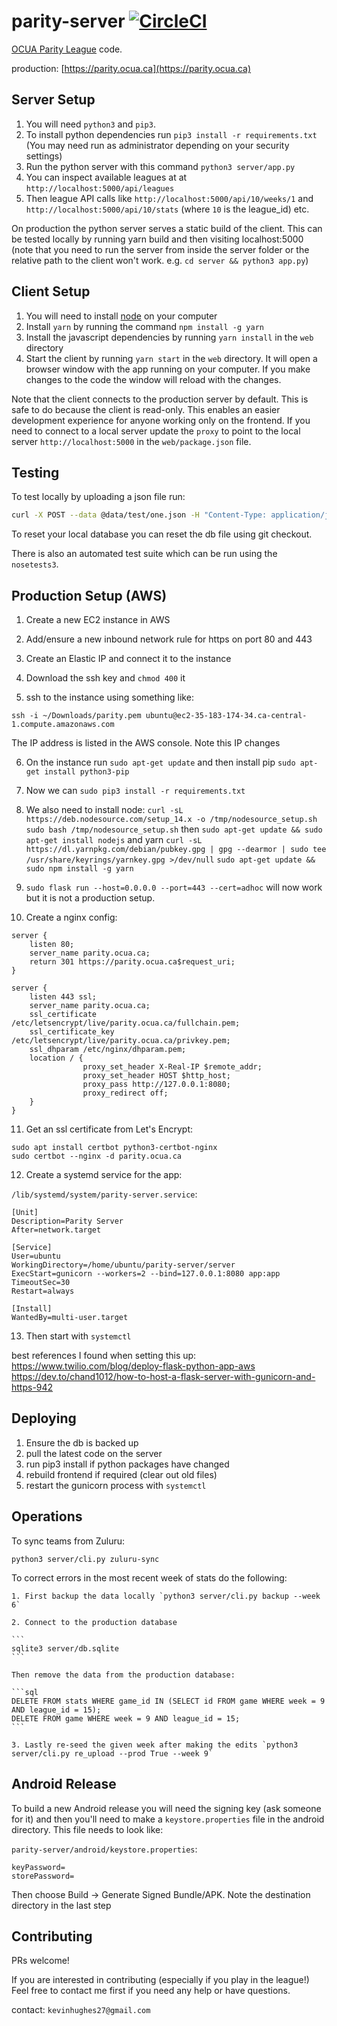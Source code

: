 parity-server [![CircleCI](https://circleci.com/gh/kevinhughes27/parity-server/tree/master.svg?style=svg)](https://circleci.com/gh/kevinhughes27/parity-server/tree/master)
=============

[OCUA Parity League](http://www.ocua.ca/Parity-League) code.

production: [https://parity.ocua.ca](https://parity.ocua.ca)


Server Setup
------------

1. You will need `python3` and `pip3`.
2. To install python dependencies run `pip3 install -r requirements.txt` (You may need run as administrator depending on your security settings)
3. Run the python server with this command `python3 server/app.py`
4. You can inspect available leagues at at `http://localhost:5000/api/leagues`
5. Then league API calls like `http://localhost:5000/api/10/weeks/1` and `http://localhost:5000/api/10/stats` (where `10` is the league_id) etc.

On production the python server serves a static build of the client. This can be tested locally by running yarn build and then visiting localhost:5000 (note that you need to run the server from inside the server folder or the relative path to the client won't work. e.g. `cd server && python3 app.py`)


Client Setup
------------

1. You will need to install [node](https://nodejs.org/en/) on your computer
2. Install `yarn` by running the command `npm install -g yarn`
3. Install the javascript dependencies by running `yarn install` in the `web` directory
4. Start the client by running `yarn start` in the `web` directory. It will open a browser window with the app running on your computer. If you make changes to the code the window will reload with the changes.

Note that the client connects to the production server by default. This is safe to do because the client is read-only. This enables an easier development experience for anyone working only on the frontend. If you need to connect to a local server update the `proxy` to point to the local server `http://localhost:5000` in the `web/package.json` file.


Testing
-------

To test locally by uploading a json file run:

```sh
curl -X POST --data @data/test/one.json -H "Content-Type: application/json" http://localhost:5000/submit_game
```

To reset your local database you can reset the db file using git checkout.

There is also an automated test suite which can be run using the `nosetests3`.


Production Setup (AWS)
----------------------

1. Create a new EC2 instance in AWS

2. Add/ensure a new inbound network rule for https on port 80 and 443

3. Create an Elastic IP and connect it to the instance

4. Download the ssh key and `chmod 400` it

5. ssh to the instance using something like:

  `ssh -i ~/Downloads/parity.pem ubuntu@ec2-35-183-174-34.ca-central-1.compute.amazonaws.com`

  The IP address is listed in the AWS console. Note this IP changes

6. On the instance run `sudo apt-get update` and then install pip `sudo apt-get install python3-pip`

7. Now we can `sudo pip3 install -r requirements.txt`

8. We also need to install node:
  `curl -sL https://deb.nodesource.com/setup_14.x -o /tmp/nodesource_setup.sh`
  `sudo bash /tmp/nodesource_setup.sh`
  then `sudo apt-get update && sudo apt-get install nodejs`
  and yarn `curl -sL https://dl.yarnpkg.com/debian/pubkey.gpg | gpg --dearmor | sudo tee /usr/share/keyrings/yarnkey.gpg >/dev/null`
  `sudo apt-get update && sudo npm install -g yarn`

9. `sudo flask run --host=0.0.0.0 --port=443 --cert=adhoc` will now work but it is not a production setup.

10. Create a nginx config:

```
server {
    listen 80;
    server_name parity.ocua.ca;
    return 301 https://parity.ocua.ca$request_uri;
}

server {
    listen 443 ssl;
    server_name parity.ocua.ca;
    ssl_certificate /etc/letsencrypt/live/parity.ocua.ca/fullchain.pem;
    ssl_certificate_key /etc/letsencrypt/live/parity.ocua.ca/privkey.pem;
    ssl_dhparam /etc/nginx/dhparam.pem;
    location / {
                proxy_set_header X-Real-IP $remote_addr;
                proxy_set_header HOST $http_host;
                proxy_pass http://127.0.0.1:8080;
                proxy_redirect off;
    }
}
```

11. Get an ssl certificate from Let's Encrypt:
```
sudo apt install certbot python3-certbot-nginx
sudo certbot --nginx -d parity.ocua.ca
```

12. Create a systemd service for the app:

`/lib/systemd/system/parity-server.service`:

```
[Unit]
Description=Parity Server
After=network.target

[Service]
User=ubuntu
WorkingDirectory=/home/ubuntu/parity-server/server
ExecStart=gunicorn --workers=2 --bind=127.0.0.1:8080 app:app
TimeoutSec=30
Restart=always

[Install]
WantedBy=multi-user.target
```

13. Then start with `systemctl`

best references I found when setting this up:
https://www.twilio.com/blog/deploy-flask-python-app-aws
https://dev.to/chand1012/how-to-host-a-flask-server-with-gunicorn-and-https-942


Deploying
---------

1. Ensure the db is backed up
2. pull the latest code on the server
3. run pip3 install if python packages have changed
4. rebuild frontend if required (clear out old files)
5. restart the gunicorn process with `systemctl`


Operations
----------

To sync teams from Zuluru:

```
python3 server/cli.py zuluru-sync
```

To correct errors in the most recent week of stats do the following:

    1. First backup the data locally `python3 server/cli.py backup --week 6`

    2. Connect to the production database

    ```
    sqlite3 server/db.sqlite
    ```

    Then remove the data from the production database:

    ```sql
    DELETE FROM stats WHERE game_id IN (SELECT id FROM game WHERE week = 9 AND league_id = 15);
    DELETE FROM game WHERE week = 9 AND league_id = 15;
    ```

    3. Lastly re-seed the given week after making the edits `python3 server/cli.py re_upload --prod True --week 9`


Android Release
---------------

To build a new Android release you will need the signing key (ask someone for it) and then you'll need to make a `keystore.properties` file in the android directory. This file needs to look like:

`parity-server/android/keystore.properties`:
```
keyPassword=
storePassword=
```

Then choose Build -> Generate Signed Bundle/APK. Note the destination directory in the last step


Contributing
------------

PRs welcome!

If you are interested in contributing (especially if you play in the league!) Feel free to contact me first if you need any help or have questions.

contact: `kevinhughes27@gmail.com`
